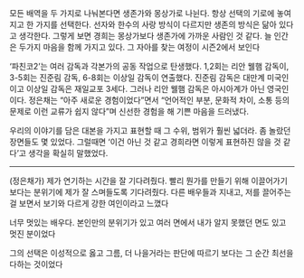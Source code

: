 모든 배역을 두 가지로 나눠본다면 생존가와 몽상가로 나뉜다. 항상 선택의 기로에 놓여지고 한 가지를 선택한다. 선자와 한수의 사랑 방식이 다르지만 생존의 방식은 닮아 있다고 생각한다. 그렇게 보면 경희는 몽상가보다 생존가에 가까운 사람인 것 같다. 늘 인간은 두가지 마음을 함께 가지고 있다. 그 자아를 찾는 여정이 시즌2에서 보인다

‘파친코2’는 여러 감독과 각본가의 공동 작업으로 탄생했다. 1,2회는 리안 웰햄 감독이, 3-5회는 진준림 감독, 6-8회는 이상일 감독이 연출했다. 진준림 감독은 대만계 미국인이고 이상일 감독은 재일교포 3세다. 그러나 리안 웰햄 감독은 아시아계가 아닌 영국인이다. 정은채는 “아주 새로운 경험이었다”면서 “언어적인 부분, 문화적 차이, 소통 등의 문제로 이런 교류가 쉽지 않다”며 신선한 경험을 해 기쁜 마음을 드러냈다.

우리의 이야기를 담은 대본을 가지고 표현할 때 그 수위, 범위가 훨씬 넓더라. 좀 놀랐던 장면들도 몇 있었다. 그럴때면 ‘이건 아닌 것 같고 경희라면 이렇게 표현하진 않을 것 같다’고 생각을 확실히 말했었다.



----

(정은채가) 제가 연기하는 시간을 잘 기다려줬다. 빨리 뭔가를 만들기 위해 이끌어가기 보다는 분위기에 제가 잘 스며들도록 기다려줬다. 다른 배우들과 지내고, 저를 끌어주는 걸 보면서 보기와 다르게 강한 여인이라고 느꼈다

너무 멋있는 배우다. 본인만의 분위기가 있고 여러 면에서 내가 알지 못했던 면도 있고 멋진 분이었다

그의 선택은 이성적으로 옳고 그름, 더 나을거라는 판단에 따르기 보다는 그 순간 최선을 다하는 것이었다